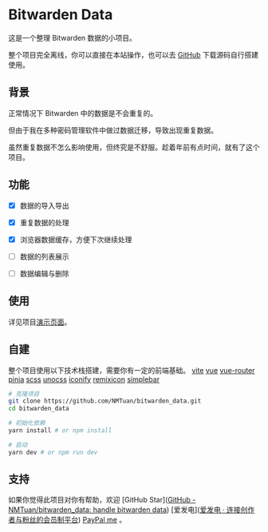<!--
 * @Author: NMTuan
 * @Email: NMTuan@qq.com
 * @Date: 2023-01-06 10:31:33
 * @LastEditTime: 2023-01-11 14:43:58
 * @LastEditors: NMTuan
 * @Description:
 * @FilePath: \bitwarden_data_de_duplication\README.md
-->

# Bitwarden Data

这是一个整理 Bitwarden 数据的小项目。

整个项目完全离线，你可以直接在本站操作，也可以去 [GitHub](https://github.com/NMTuan/bitwarden_data) 下载源码自行搭建使用。

## 背景

正常情况下 Bitwarden 中的数据是不会重复的。

但由于我在多种密码管理软件中做过数据迁移，导致出现重复数据。

虽然重复数据不怎么影响使用，但终究是不舒服。趁着年前有点时间，就有了这个项目。

## 功能

- [x] 数据的导入导出

- [x] 重复数据的处理

- [x] 浏览器数据缓存，方便下次继续处理

- [ ] 数据的列表展示

- [ ] 数据编辑与删除

## 使用

详见项目[演示页面](https://bitwarden.muyi.dev)。

## 自建

整个项目使用以下技术栈搭建，需要你有一定的前端基础。
[vite](https://vitejs.dev/) [vue](https://vuejs.org/) [vue-router](https://router.vuejs.org/) [pinia](https://pinia.vuejs.org/) [scss](https://sass-lang.com/) [unocss](https://uno.antfu.me/) [iconify](https://iconify.design/) [remixicon](https://remixicon.com/) [simplebar](http://grsmto.github.io/simplebar/)

```bash
# 克隆项目
git clone https://github.com/NMTuan/bitwarden_data.git
cd bitwarden_data

# 初始化依赖
yarn install # or npm install

# 启动
yarn dev # or npm run dev
```

## 支持

如果你觉得此项目对你有帮助，欢迎 [GitHub Star]([GitHub - NMTuan/bitwarden_data: handle bitwarden data](https://github.com/NMTuan/bitwarden_data)) [爱发电]([爱发电 · 连接创作者与粉丝的会员制平台](https://afdian.net/a/muyi_dev/plan)) [PayPal me]() 。

